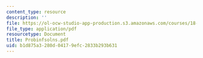 ```yaml
---
content_type: resource
description: ''
file: https://ol-ocw-studio-app-production.s3.amazonaws.com/courses/18-303-linear-partial-differential-equations-fall-2006/b1d875a3280d04179efc2833b293b631_Probinfsolns.pdf
file_type: application/pdf
resourcetype: Document
title: Probinfsolns.pdf
uid: b1d875a3-280d-0417-9efc-2833b293b631
---
```

